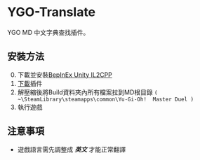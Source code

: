 # YGO-Translate
YGO MD 中文字典查找插件。

## 安裝方法
0. 下載並安裝[BepInEx Unity IL2CPP](https://builds.bepinex.dev/projects/bepinex_be)
1. [下載](https://github.com/JacKooDesu/YGO-Translate/releases/tag/YGO-Translate-v1.0)插件
2. 解壓縮後將Build資料夾內所有檔案拉到MD根目錄 `( ~\SteamLibrary\steamapps\common\Yu-Gi-Oh!  Master Duel )`
3. 執行遊戲

## 注意事項
- 遊戲語言需先調整成 ***英文*** 才能正常翻譯
